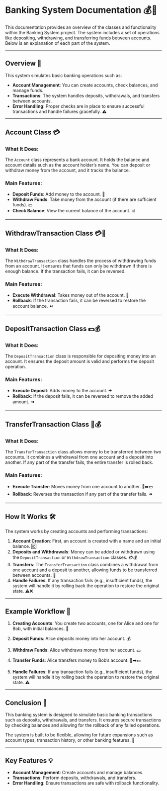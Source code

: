 # Banking System Documentation 💰🏦

This documentation provides an overview of the classes and functionality within the Banking System project. The system includes a set of operations like depositing, withdrawing, and transferring funds between accounts. Below is an explanation of each part of the system.

---

## Overview 📝

This system simulates basic banking operations such as:

- **Account Management**: You can create accounts, check balances, and manage funds.
- **Transactions**: The system handles deposits, withdrawals, and transfers between accounts.
- **Error Handling**: Proper checks are in place to ensure successful transactions and handle failures gracefully. ⚠️

---

## Account Class 💳

### What It Does:
The `Account` class represents a bank account. It holds the balance and account details such as the account holder’s name. You can deposit or withdraw money from the account, and it tracks the balance.

### Main Features:
- **Deposit Funds**: Add money to the account. 💸
- **Withdraw Funds**: Take money from the account (if there are sufficient funds). 💵
- **Check Balance**: View the current balance of the account. 📊

---

## WithdrawTransaction Class 💳💸

### What It Does:
The `WithdrawTransaction` class handles the process of withdrawing funds from an account. It ensures that funds can only be withdrawn if there is enough balance. If the transaction fails, it can be reversed.

### Main Features:
- **Execute Withdrawal**: Takes money out of the account. 🔄
- **Rollback**: If the transaction fails, it can be reversed to restore the account balance. ⏪

---

## DepositTransaction Class 💵💰

### What It Does:
The `DepositTransaction` class is responsible for depositing money into an account. It ensures the deposit amount is valid and performs the deposit operation.

### Main Features:
- **Execute Deposit**: Adds money to the account. ➕
- **Rollback**: If the deposit fails, it can be reversed to remove the added amount. ⏪

---

## TransferTransaction Class 🔁💰

### What It Does:
The `TransferTransaction` class allows money to be transferred between two accounts. It combines a withdrawal from one account and a deposit into another. If any part of the transfer fails, the entire transfer is rolled back.

### Main Features:
- **Execute Transfer**: Moves money from one account to another. 💸➡️💵
- **Rollback**: Reverses the transaction if any part of the transfer fails. ⏪

---

## How It Works 🛠️

The system works by creating accounts and performing transactions:

1. **Account Creation**: First, an account is created with a name and an initial balance. 🆔
2. **Deposits and Withdrawals**: Money can be added or withdrawn using the `DepositTransaction` or `WithdrawTransaction` classes. 💳💰
3. **Transfers**: The `TransferTransaction` class combines a withdrawal from one account and a deposit to another, allowing funds to be transferred between accounts. 🔄
4. **Handle Failures**: If any transaction fails (e.g., insufficient funds), the system will handle it by rolling back the operation to restore the original state. ⚠️❌

---

## Example Workflow 📜

1. **Creating Accounts**: You create two accounts, one for Alice and one for Bob, with initial balances. 🏦
   
2. **Deposit Funds**: Alice deposits money into her account. 💰

3. **Withdraw Funds**: Alice withdraws money from her account. 💵

4. **Transfer Funds**: Alice transfers money to Bob’s account. 💸➡️💵

5. **Handle Failures**: If any transaction fails (e.g., insufficient funds), the system will handle it by rolling back the operation to restore the original state. ⚠️

---

## Conclusion 🎉

This banking system is designed to simulate basic banking transactions such as deposits, withdrawals, and transfers. It ensures secure transactions by checking balances and allowing for the rollback of any failed operations.

The system is built to be flexible, allowing for future expansions such as account types, transaction history, or other banking features. 🚀

---

## Key Features 💡

- **Account Management**: Create accounts and manage balances.
- **Transactions**: Perform deposits, withdrawals, and transfers.
- **Error Handling**: Ensure transactions are safe with rollback functionality.
